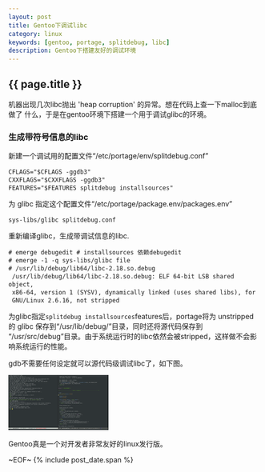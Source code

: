 ```yaml
---
layout: post
title: Gentoo下调试libc
category: linux
keywords: [gentoo, portage, splitdebug, libc]
description: Gentoo下搭建友好的调试环境
---
```


## {{ page.title }}

机器出现几次libc抛出 'heap corruption' 的异常。想在代码上查一下malloc到底做了
什么，于是在gentoo环境下搭建一个用于调试glibc的环境。

### 生成带符号信息的libc

新建一个调试用的配置文件<q>/etc/portage/env/splitdebug.conf</q>

    CFLAGS="$CFLAGS -ggdb3"
	CXXFLAGS="$CXXFLAGS -ggdb3"
	FEATURES="$FEATURES splitdebug installsources"

为 glibc 指定这个配置文件<q>/etc/portage/package.env/packages.env</q>

	sys-libs/glibc splitdebug.conf

重新编译glibc，生成带调试信息的libc.

	# emerge debugedit # installsources 依赖debugedit
	# emerge -1 -q sys-libs/glibc file
	# /usr/lib/debug/lib64/libc-2.18.so.debug
	 /usr/lib/debug/lib64/libc-2.18.so.debug: ELF 64-bit LSB shared object,
	 x86-64, version 1 (SYSV), dynamically linked (uses shared libs), for
	 GNU/Linux 2.6.16, not stripped

为glibc指定`splitdebug installsources`features后，portage将为 unstripped 的
glibc 保存到<q>/usr/lib/debug/</q>目录，同时还将源代码保存到
<q>/usr/src/debug</q>目录。由于系统运行时的libc依然会被stripped，这样做不会影
响系统运行的性能。

gdb不需要任何设定就可以源代码级调试libc了，如下图。

[ ![malloc-debug][malloc-debug_t_image]][malloc-debug_image]

[malloc-debug_t_image]: /images/thumbnails/malloc-debug_t.png "malloc-debug"
[malloc-debug_image]: /images/malloc-debug.png "malloc-debug"

Gentoo真是一个对开发者非常友好的linux发行版。

~EOF~ {% include post_date.span %}

